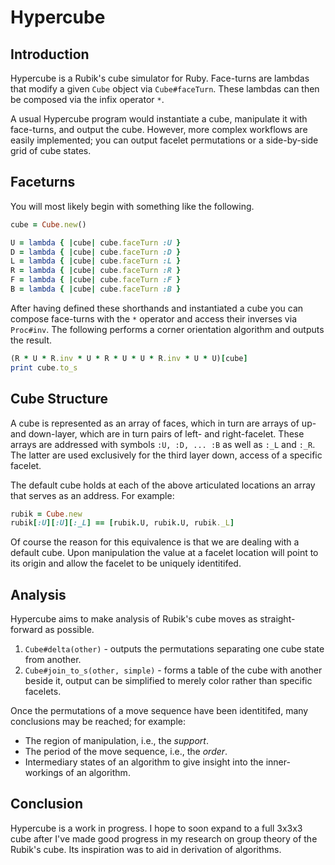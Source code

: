 Hypercube
=========

Introduction
------------
Hypercube is a Rubik's cube simulator for Ruby. Face-turns are lambdas that modify a given `Cube` object via `Cube#faceTurn`. These lambdas can then be composed via the infix operator `*`.

A usual Hypercube program would instantiate a cube, manipulate it with face-turns, and output the cube. However, more complex workflows are easily implemented; you can output facelet permutations or a side-by-side grid of cube states.

Faceturns
---------
You will most likely begin with something like the following.

```ruby
cube = Cube.new()

U = lambda { |cube| cube.faceTurn :U }
D = lambda { |cube| cube.faceTurn :D }
L = lambda { |cube| cube.faceTurn :L }
R = lambda { |cube| cube.faceTurn :R }
F = lambda { |cube| cube.faceTurn :F }
B = lambda { |cube| cube.faceTurn :B }
```

After having defined these shorthands and instantiated a cube you can compose face-turns with the `*` operator and access their inverses via `Proc#inv`. The following performs a corner orientation algorithm and outputs the result.

```ruby
(R * U * R.inv * U * R * U * U * R.inv * U * U)[cube]
print cube.to_s
```

Cube Structure
--------------
A cube is represented as an array of faces, which in turn are arrays of up- and down-layer, which are in turn pairs of left- and right-facelet. These arrays are addressed with symbols `:U, :D, ... :B` as well as `:_L` and `:_R`. The latter are used exclusively for the third layer down, access of a specific facelet.

The default cube holds at each of the above articulated locations an array that serves as an address. For example:

```ruby
rubik = Cube.new
rubik[:U][:U][:_L] == [rubik.U, rubik.U, rubik._L]
```

Of course the reason for this equivalence is that we are dealing with a default cube. Upon manipulation the value at a facelet location will point to its origin and allow the facelet to be uniquely identitifed.

Analysis
--------
Hypercube aims to make analysis of Rubik's cube moves as straight-forward as possible. 

1. `Cube#delta(other)` - outputs the permutations separating one cube state from another.
2. `Cube#join_to_s(other, simple)` - forms a table of the cube with another beside it, output can be simplified to merely color rather than specific facelets.

Once the permutations of a move sequence have been identitifed, many conclusions may be reached; for example:

- The region of manipulation, i.e., the *support*.
- The period of the move sequence, i.e., the *order*.
- Intermediary states of an algorithm to give insight into the inner-workings of an algorithm.

Conclusion
----------
Hypercube is a work in progress. I hope to soon expand to a full 3x3x3 cube after I've made good progress in my research on group theory of the Rubik's cube. Its inspiration was to aid in derivation of algorithms.
